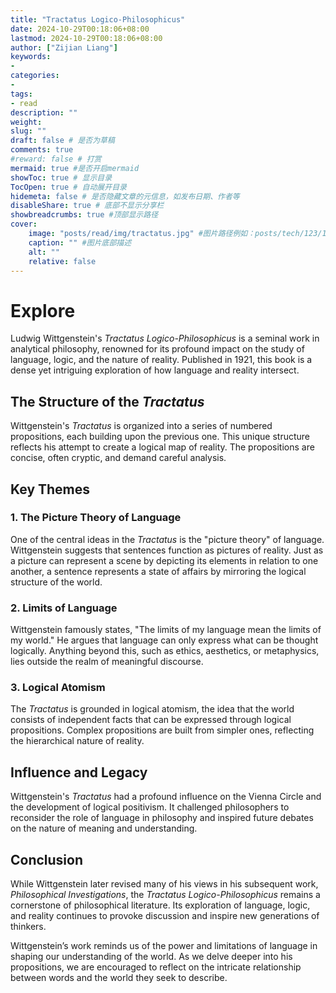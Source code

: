 ```yaml
---
title: "Tractatus Logico-Philosophicus"
date: 2024-10-29T00:18:06+08:00
lastmod: 2024-10-29T00:18:06+08:00
author: ["Zijian Liang"]
keywords: 
- 
categories: 
- 
tags: 
- read
description: ""
weight:
slug: ""
draft: false # 是否为草稿
comments: true
#reward: false # 打赏
mermaid: true #是否开启mermaid
showToc: true # 显示目录
TocOpen: true # 自动展开目录
hidemeta: false # 是否隐藏文章的元信息，如发布日期、作者等
disableShare: true # 底部不显示分享栏
showbreadcrumbs: true #顶部显示路径
cover:
    image: "posts/read/img/tractatus.jpg" #图片路径例如：posts/tech/123/123.png
    caption: "" #图片底部描述
    alt: ""
    relative: false
---
```


# Explore

Ludwig Wittgenstein's *Tractatus Logico-Philosophicus* is a seminal work in analytical philosophy, renowned for its profound impact on the study of language, logic, and the nature of reality. Published in 1921, this book is a dense yet intriguing exploration of how language and reality intersect.

## The Structure of the *Tractatus*

Wittgenstein's *Tractatus* is organized into a series of numbered propositions, each building upon the previous one. This unique structure reflects his attempt to create a logical map of reality. The propositions are concise, often cryptic, and demand careful analysis.

## Key Themes

### 1. **The Picture Theory of Language**

One of the central ideas in the *Tractatus* is the "picture theory" of language. Wittgenstein suggests that sentences function as pictures of reality. Just as a picture can represent a scene by depicting its elements in relation to one another, a sentence represents a state of affairs by mirroring the logical structure of the world.

### 2. **Limits of Language**

Wittgenstein famously states, "The limits of my language mean the limits of my world." He argues that language can only express what can be thought logically. Anything beyond this, such as ethics, aesthetics, or metaphysics, lies outside the realm of meaningful discourse.

### 3. **Logical Atomism**

The *Tractatus* is grounded in logical atomism, the idea that the world consists of independent facts that can be expressed through logical propositions. Complex propositions are built from simpler ones, reflecting the hierarchical nature of reality.

## Influence and Legacy

Wittgenstein's *Tractatus* had a profound influence on the Vienna Circle and the development of logical positivism. It challenged philosophers to reconsider the role of language in philosophy and inspired future debates on the nature of meaning and understanding.

## Conclusion

While Wittgenstein later revised many of his views in his subsequent work, *Philosophical Investigations*, the *Tractatus Logico-Philosophicus* remains a cornerstone of philosophical literature. Its exploration of language, logic, and reality continues to provoke discussion and inspire new generations of thinkers.

Wittgenstein’s work reminds us of the power and limitations of language in shaping our understanding of the world. As we delve deeper into his propositions, we are encouraged to reflect on the intricate relationship between words and the world they seek to describe.


